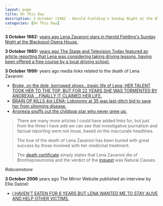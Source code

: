 ```yaml
---
layout: page
title: On This Day
description: 3 October (1982 - Harold Fielding's Sunday Night at the Blackpool Opera House. 1985 - The Stage and Television Today. 1999 - Media links related to the death of Lena Zavaroni.)
categories: [On This Day]
---
```


**3 October 1982:**
[<span id="age1"></span> years ago Lena Zavaroni stars in Harold Fielding's Sunday Night at the Blackpool Opera House.](/theatre/harold%20fielding/blackpool%20opera%20house/1982/10/03/harold-fieldings-sunday-night-at-the-blackpool-opera-house.html)

**3 October 1985:**
[<span id="age2"></span> years ago The Stage and Television Today featured an article reporting that Lena was considering taking driving lessons, having been offered a free course by a local driving school.](/the%20stage%20and%20television%20today/1985/10/03/the-stage-and-television-today.html)

**3 October 1999:**
<span id="age3"></span> years ago media links related to the death of Lena Zavaroni:
* [Broke, on the dole, borrowed shoes...tragic life of Lena; HER TALENT TOOK HER TO THE TOP, BUT FOR 22 YEARS SHE WAS TORMENTED BY ANOREXIA ...FINALLY IT CLAIMED HER LIFE.](https://www.thefreelibrary.com/Broke%2c+on+the+dole%2c+borrowed+shoes...tragic+life+of+Lena%3b+HER+TALENT...-a060151957)
* [BRAIN OP KILLS 4st LENA; Lobotomy at 35 was last-ditch bid to save her from slimming disease.](https://www.thefreelibrary.com/BRAIN+OP+KILLS+4st+LENA%3b+Lobotomy+at+35+was+last-ditch+bid+to+save...-a060148447)
* [Anorexia snuffs out the childpop star who never grew up.](https://www.theguardian.com/uk/1999/oct/03/vanessathorpe.theobserver)

> There are many more articles I could have added links for, but just from the three I have add we can see that investigative journalism and factual reporting were not inuse, based on the inaccurate headlines.
>
> The true of the death of Lena Zavaroni has been buried with great success by those involved with her medicinal treatment.
>
> The [death certificate](/public%20records/1999/12/15/death-certificates.html) simply states that Lena Zavaroni die of Bronhopneumonia and the verdict of the [inquest](/biography/lena-zavaroni#inquest-a-judicial-inquiry-to-ascertain-the-facts-relating-to-an-incident-such-as-a-death) was Natural Causes.

<cite>Robcamstone</cite>

**3 October 2006**
<span id="age4"></span> years ago The Mirror Website published an interview by Ellie Dalziel:

* [I HAVEN'T EATEN FOR 6 YEARS BUT LENA WANTED ME TO STAY ALIVE AND HELP OTHER VICTIMS.](https://www.mirror.co.uk/news/uk-news/i-havent-eaten-for-6-years-but-lena-702767#.U-XrC2OKySo)

<!-- Script for calculating number of years ago -->
<script>
var dob = '19821003';
var year = Number(dob.substr(0, 4));
var month = Number(dob.substr(4, 2)) - 1;
var day = Number(dob.substr(6, 2));
var today = new Date();
var age1 = today.getFullYear() - year;
if (today.getMonth() < month || (today.getMonth() == month && today.getDate() < day)) {
age1--;
}
document.getElementById("age1").innerHTML=age1;

var dob = '19851003';
var year = Number(dob.substr(0, 4));
var month = Number(dob.substr(4, 2)) - 1;
var day = Number(dob.substr(6, 2));
var today = new Date();
var age2 = today.getFullYear() - year;
if (today.getMonth() < month || (today.getMonth() == month && today.getDate() < day)) {
age2--;
}
document.getElementById("age2").innerHTML=age2;

var dob = '19991003';
var year = Number(dob.substr(0, 4));
var month = Number(dob.substr(4, 2)) - 1;
var day = Number(dob.substr(6, 2));
var today = new Date();
var age3 = today.getFullYear() - year;
if (today.getMonth() < month || (today.getMonth() == month && today.getDate() < day)) {
age3--;
}
document.getElementById("age3").innerHTML=age3;

var dob = '20061003';
var year = Number(dob.substr(0, 4));
var month = Number(dob.substr(4, 2)) - 1;
var day = Number(dob.substr(6, 2));
var today = new Date();
var age4 = today.getFullYear() - year;
if (today.getMonth() < month || (today.getMonth() == month && today.getDate() < day)) {
age4--;
}
document.getElementById("age4").innerHTML=age4;
</script>

